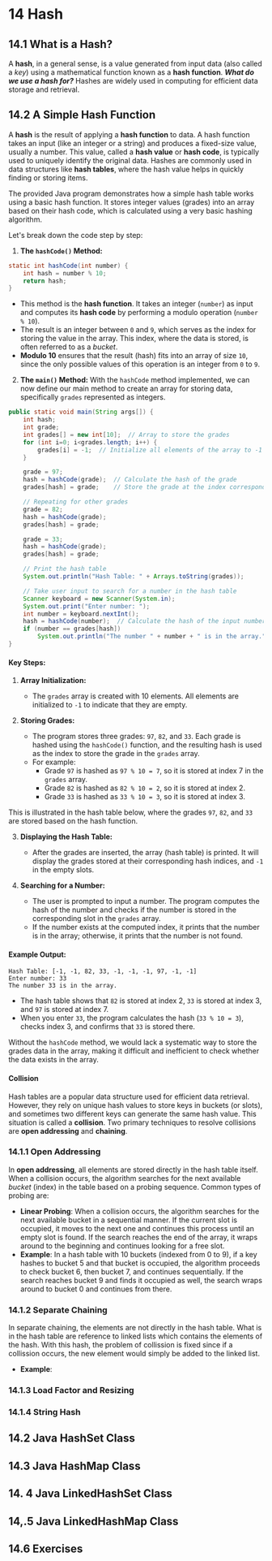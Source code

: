 # 14 Hash

## 14.1 What is a Hash?
A **hash**, in a general sense, is a value generated from input data (also called a *key*) using a mathematical function known as a **hash function**. ***What do we use a hash for?*** Hashes are widely used in computing for efficient data storage and retrieval.

## 14.2 A Simple Hash Function
A **hash** is the result of applying a **hash function** to data. A hash function takes an input (like an integer or a string) and produces a fixed-size value, usually a number. This value, called a **hash value** or **hash code**, is typically used to uniquely identify the original data. Hashes are commonly used in data structures like **hash tables**, where the hash value helps in quickly finding or storing items.

The provided Java program demonstrates how a simple hash table works using a basic hash function. It stores integer values (grades) into an array based on their hash code, which is calculated using a very basic hashing algorithm.

Let's break down the code step by step:

1. **The `hashCode()` Method:**

```java
static int hashCode(int number) {
    int hash = number % 10;
    return hash;
}
```

- This method is the **hash function**. It takes an integer (`number`) as input and computes its **hash code** by performing a modulo operation (`number % 10`). 
- The result is an integer between `0` and `9`, which serves as the index for storing the value in the array. This index, where the data is stored, is often referred to as a _bucket_.
- **Modulo 10** ensures that the result (hash) fits into an array of size `10`, since the only possible values of this operation is an integer from `0` to `9`. 

2. **The `main()` Method:**
With the `hashCode` method implemented, we can now define our main method to create an array for storing data, specifically `grades` represented as integers.


```java
public static void main(String args[]) {
    int hash;
    int grade;
    int grades[] = new int[10];  // Array to store the grades
    for (int i=0; i<grades.length; i++) {
        grades[i] = -1;  // Initialize all elements of the array to -1 (indicating empty slots)
    }

    grade = 97;
    hash = hashCode(grade);  // Calculate the hash of the grade
    grades[hash] = grade;    // Store the grade at the index corresponding to its hash

    // Repeating for other grades
    grade = 82;
    hash = hashCode(grade);
    grades[hash] = grade;

    grade = 33;
    hash = hashCode(grade);
    grades[hash] = grade;

    // Print the hash table
    System.out.println("Hash Table: " + Arrays.toString(grades));

    // Take user input to search for a number in the hash table
    Scanner keyboard = new Scanner(System.in);
    System.out.print("Enter number: ");
    int number = keyboard.nextInt();
    hash = hashCode(number);  // Calculate the hash of the input number
    if (number == grades[hash])
        System.out.println("The number " + number + " is in the array.");
}
```

#### Key Steps:

1. **Array Initialization:**
   - The `grades` array is created with 10 elements. All elements are initialized to `-1` to indicate that they are empty.

2. **Storing Grades:**
   - The program stores three grades: `97`, `82`, and `33`. Each grade is hashed using the `hashCode()` function, and the resulting hash is used as the index to store the grade in the `grades` array.
   - For example:
     - Grade `97` is hashed as `97 % 10 = 7`, so it is stored at index 7 in the `grades` array.
     - Grade `82` is hashed as `82 % 10 = 2`, so it is stored at index 2.
     - Grade `33` is hashed as `33 % 10 = 3`, so it is stored at index 3.

This is illustrated in the hash table below, where the grades `97`, `82`, and `33` are stored based on the hash function.


3. **Displaying the Hash Table:**
   - After the grades are inserted, the array (hash table) is printed. It will display the grades stored at their corresponding hash indices, and `-1` in the empty slots.

4. **Searching for a Number:**
   - The user is prompted to input a number. The program computes the hash of the number and checks if the number is stored in the corresponding slot in the `grades` array.
   - If the number exists at the computed index, it prints that the number is in the array; otherwise, it prints that the number is not found.

#### Example Output:
```
Hash Table: [-1, -1, 82, 33, -1, -1, -1, 97, -1, -1]
Enter number: 33
The number 33 is in the array.
```

- The hash table shows that `82` is stored at index 2, `33` is stored at index 3, and `97` is stored at index 7.
- When you enter `33`, the program calculates the hash (`33 % 10 = 3`), checks index 3, and confirms that `33` is stored there.

Without the `hashCode` method, we would lack a systematic way to store the grades data in the array, making it difficult and inefficient to check whether the data exists in the array.

#### Collision
Hash tables are a popular data structure used for efficient data retrieval. However, they rely on unique hash values to store keys in buckets (or slots), and sometimes two different keys can generate the same hash value. This situation is called a **collision**. Two primary techniques to resolve collisions are **open addressing** and **chaining**.

###  14.1.1 Open Addressing
In **open addressing**, all elements are stored directly in the hash table itself. When a collision occurs, the algorithm searches for the next available *bucket* (index) in the table based on a probing sequence. Common types of probing are:

- **Linear Probing**: When a collision occurs, the algorithm searches for the next available bucket in a sequential manner. If the current slot is occupied, it moves to the next one and continues this process until an empty slot is found. If the search reaches the end of the array, it wraps around to the beginning and continues looking for a free slot.
- **Example**: In a hash table with 10 buckets (indexed from 0 to 9), if a key hashes to bucket 5 and that bucket is occupied, the algorithm proceeds to check bucket 6, then bucket 7, and continues sequentially. If the search reaches bucket 9 and finds it occupied as well, the search wraps around to bucket 0 and continues from there.
  
### 14.1.2 Separate Chaining
In separate chaining, the elements are not directly in the hash table. What is in the hash table are reference to linked lists which contains the elements of the hash. With this hash, the problem of collission is fixed since if a collission occurs, the new element would simply be added to the linked list. 
- **Example**: 

###  14.1.3 Load Factor and Resizing
### 14.1.4 String Hash

## 14.2 Java HashSet Class
## 14.3 Java HashMap Class
## 14. 4 Java LinkedHashSet Class
## 14,.5 Java LinkedHashMap Class
## 14.6 Exercises


